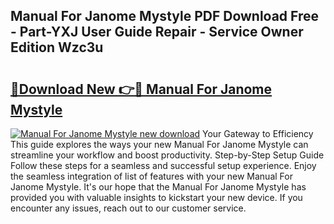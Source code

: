 ## Manual For Janome Mystyle PDF Download Free - Part-YXJ User Guide Repair - Service Owner Edition Wzc3u

# <h2><a href="http://bc53538.oget.top/?id=Manual+For+Janome+Mystyle">🔗Download New 👉🔴 Manual For Janome Mystyle</a></h2>

[![Manual For Janome Mystyle new download](https://i.imgur.com/5g1atiW.png)](http://bc53538.oget.top/?id=Manual+For+Janome+Mystyle)
Your Gateway to Efficiency This guide explores the ways your new Manual For Janome Mystyle can streamline your workflow and boost productivity. Step-by-Step Setup Guide Follow these steps for a seamless and successful setup experience. Enjoy the seamless integration of list of features with your new Manual For Janome Mystyle. It's our hope that the Manual For Janome Mystyle has provided you with valuable insights to kickstart your new device. If you encounter any issues, reach out to our customer service.
